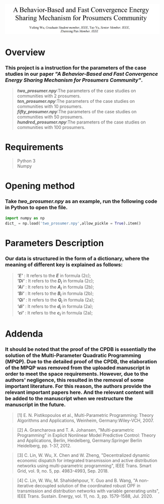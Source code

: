 <div align="center">
  <img src = "title.png"/>
</div>  

# Overview  
### This project is a instruction for the parameters of the case studies in our paper  _**"A Behavior-Based and Fast Convergence Energy Sharing Mechanism for Prosumers Community"**_.  
> _**two_prosumer.npy**_:The parameters of the case studies on communities with 2 prosumers.  
> _**ten_prosumer.npy**_:The parameters of the case studies on communities with 10 prosumers.  
> _**fifty_prosumer.npy**_:The parameters of the case studies on communities with 50 prosumers.  
> _**hundred_prosumer.npy**_:The parameters of the case studies on communities with 100 prosumers.
# Requirements
>Python 3  
>Numpy  
# Opening method
### Take _**two_prosumer.npy**_ as an example, run the following code in Python to open the file.  
```Python
import numpy as np
dict_ = np.load('two_prosumer.npy',allow_pickle = True).item()
```
# Parameters Description
### Our data is structured in the form of a dictionary, where the meaning of different key is explained as follows:  

>_**'E'**_ : It refers to the _**E**_ in formula (2c);  
>_**'Di'**_ : It refers to the _**D<sub>i</sub>**_ in formula (2c);  
>_**'Ai'**_ : It refers to the _**A<sub>i</sub>**_ in formula (2b);  
>_**'Bi'**_ : It refers to the _**B<sub>i</sub>**_ in formula (2b);  
>_**'Qi'**_ : It refers to the _**Q<sub>i</sub>**_ in formula (2a);  
>_**'di'**_ : It refers to the _**d<sub>i</sub>**_ in formula (2a);   
>_**'ci'**_ : It refers to the _**c<sub>i</sub>**_ in formula (2a);

# Addenda
###   It should be noted that the proof of the CPDB is essentially the solution of the Multi-Parameter Quadratic Programming (MPQP). Due to the detailed proof of the CPDB, the elaboration of the MPQP was removed from the uploaded manuscript in order to meet the space requirements. However, due to the authors' negligence, this resulted in the removal of some important literature. For this reason, the authors provide the relevant important papers here. And the relevant content will be added to the manuscript when we restructure the manuscript in the future.

> [1] E. N. Pistikopoulos et al., Multi-Parametric Programming: Theory Algorithms and Applications, Weinheim, Germany:Wiley-VCH, 2007.

> [2] A. Grancharova and T. A. Johansen, "Multi-parametric Programming" in Explicit Nonlinear Model Predictive Control: Theory and Applications, Berlin, Heidelberg, Germany:Springer Berlin Heidelberg, pp. 1-37, 2012.

> [3] C. Lin, W. Wu, X. Chen and W. Zheng, "Decentralized dynamic economic dispatch for integrated transmission and active distribution networks using multi-parametric programming", IEEE Trans. Smart Grid, vol. 9, no. 5, pp. 4983-4993, Sep. 2018.

> [4] C. Lin, W. Wu, M. Shahidehpour, Y. Guo and B. Wang, "A non-iterative decoupled solution of the coordinated robust OPF in transmission and distribution networks with variable generating units", IEEE Trans. Sustain. Energy, vol. 11, no. 3, pp. 1579-1588, Jul. 2020.
